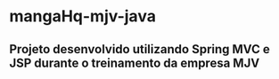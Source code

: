 # mangaHq-mjv-java
## Projeto desenvolvido utilizando Spring MVC e JSP durante o treinamento da empresa MJV 
